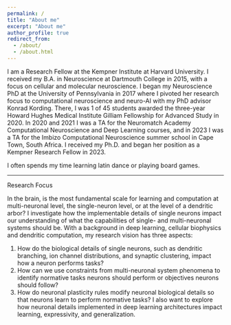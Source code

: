 ```yaml
---
permalink: /
title: "About me"
excerpt: "About me"
author_profile: true
redirect_from: 
  - /about/
  - /about.html
---
```


I am a Research Fellow at the Kempner Institute at Harvard University. I received my B.A. in Neuroscience at Dartmouth College in 2015, with a focus on cellular and molecular neuroscience. I began my Neuroscience PhD at the University of Pennsylvania in 2017 where I pivoted her research focus to computational neuroscience and neuro-AI with my PhD advisor Konrad Kording. There, I was 1 of 45 students awarded the three-year Howard Hughes Medical Institute Gilliam Fellowship for Advanced Study in 2020. In 2020 and 2021 I was a TA for the Neuromatch Academy Computational Neuroscience and Deep Learning courses, and in 2023 I was a TA for the Imbizo Computational Neuroscience summer school in Cape Town, South Africa. I received my Ph.D. and began her position as a Kempner Research Fellow in 2023. 

I often spends my time learning latin dance or playing board games.

---

Research Focus

In the brain, is the most fundamental scale for learning and computation at multi-neuronal level, the single-neuron level, or at the level of a dendritic arbor? I investigate how the implementable details of single neurons impact our understanding of what the capabilities of single- and multi-neuronal systems should be. With a background in deep learning, cellular biophysics and dendritic computation, my research vision has three aspects:
1. How do the biological details of single neurons, such as dendritic branching, ion channel distributions, and synaptic clustering, impact how a neuron performs tasks? 
1. How can we use constraints from multi-neuronal system phenomena to identify normative tasks neurons should perform or objectives neurons should follow?
1. How do neuronal plasticity rules modify neuronal biological details so that neurons learn to perform normative tasks?
I also want to explore how neuronal details implemented in deep learning architectures impact learning, expressivity, and generalization.
